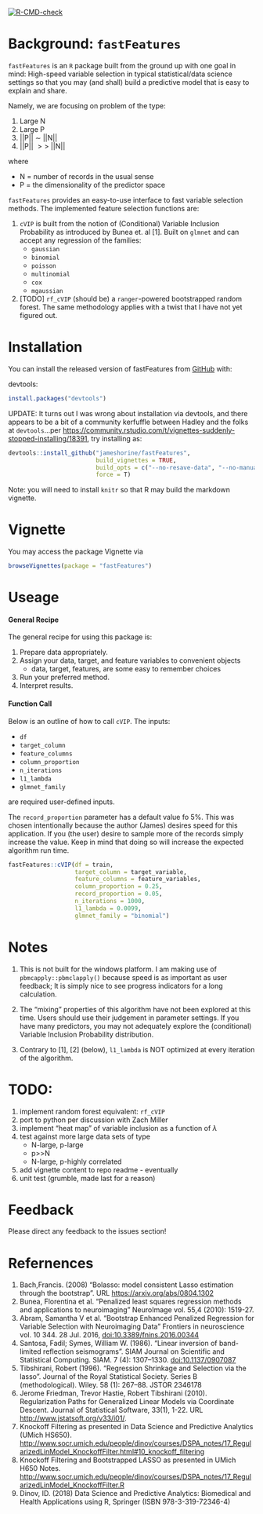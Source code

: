 
<!-- badges: start -->

[![R-CMD-check](https://github.com/csprock/fastFeatures/workflows/R-CMD-check/badge.svg)](https://github.com/csprock/fastFeatures/actions)
<!-- badges: end -->

<!-- README.md is generated from README.Rmd. Please edit that file -->

# Background: `fastFeatures`

`fastFeatures` is an `R` package built from the ground up with one goal
in mind: High-speed variable selection in typical statistical/data
science settings so that you may (and shall) build a predictive model
that is easy to explain and share.

Namely, we are focusing on problem of the type:

1.  Large N
2.  Large P
3.  \|\|P\|\| ∼ \|\|N\|\|
4.  \|\|P\|\|  \> \> \|\|N\|\|

where

-   N = number of records in the usual sense  
-   P = the dimensionality of the predictor space

`fastFeatures` provides an easy-to-use interface to fast variable
selection methods. The implemented feature selection functions are:

1.  `cVIP` is built from the notion of (Conditional) Variable Inclusion
    Probability as introduced by Bunea et. al \[1\]. Built on `glmnet`
    and can accept any regression of the families:
    -   `gaussian`
    -   `binomial`
    -   `poisson`
    -   `multinomial`
    -   `cox`
    -   `mgaussian`
2.  \[TODO\] `rf_cVIP` (should be) a `ranger`-powered bootstrapped
    random forest. The same methodology applies with a twist that I have
    not yet figured out.

# Installation

You can install the released version of fastFeatures from
[GitHub](https://github.com/) with:

devtools:

``` r
install.packages("devtools")
```

UPDATE: It turns out I was wrong about installation via devtools, and
there appears to be a bit of a community kerfuffle between Hadley and
the folks at `devtools`…per
<https://community.rstudio.com/t/vignettes-suddenly-stopped-installing/18391>,
try installing as:

``` r
devtools::install_github("jameshorine/fastFeatures", 
                         build_vignettes = TRUE,
                         build_opts = c("--no-resave-data", "--no-manual"),
                         force = T)
```

Note: you will need to install `knitr` so that R may build the markdown
vignette.

# Vignette

You may access the package Vignette via

``` r
browseVignettes(package = "fastFeatures")
```

# Useage

#### General Recipe

The general recipe for using this package is:

1.  Prepare data appropriately.
2.  Assign your data, target, and feature variables to convenient
    objects
    -   data, target, features, are some easy to remember choices
3.  Run your preferred method.
4.  Interpret results.

#### Function Call

Below is an outline of how to call `cVIP`. The inputs:

-   `df`
-   `target_column`
-   `feature_columns`
-   `column_proportion`
-   `n_iterations`
-   `l1_lambda`
-   `glmnet_family`

are required user-defined inputs.

The `record_proportion` parameter has a default value fo 5%. This was
chosen intentionally because the author (James) desires speed for this
application. If you (the user) desire to sample more of the records
simply increase the value. Keep in mind that doing so will increase the
expected algorithm run time.

``` r
fastFeatures::cVIP(df = train,
                   target_column = target_variable,
                   feature_columns = feature_variables,
                   column_proportion = 0.25,
                   record_proportion = 0.05,
                   n_iterations = 1000,
                   l1_lambda = 0.0099,
                   glmnet_family = "binomial")
```

# Notes

1.  This is not built for the windows platform. I am making use of
    `pbmcapply::pbmclapply()` because speed is as important as user
    feedback; It is simply nice to see progress indicators for a long
    calculation.

2.  The “mixing” properties of this algorithm have not been explored at
    this time. Users should use their judgement in parameter settings.
    If you have many predictors, you may not adequately explore the
    (conditional) Variable Inclusion Probability distribution.

3.  Contrary to \[1\], \[2\] (below), `l1_lambda` is NOT optimized at
    every iteration of the algorithm.

# TODO:

1.  implement random forest equivalent: `rf_cVIP`
2.  port to python per discussion with Zach Miller
3.  implement “heat map” of variable inclusion as a function of *λ*
4.  test against more large data sets of type
    -   N-large, p-large
    -   p>\>N
    -   N-large, p-highly correlated
5.  add vignette content to repo readme - eventually
6.  unit test (grumble, made last for a reason)

# Feedback

Please direct any feedback to the issues section!

# Refernences

1.  Bach,Francis. (2008) “Bolasso: model consistent Lasso estimation
    through the bootstrap”. URL <https://arxiv.org/abs/0804.1302>
2.  Bunea, Florentina et al. “Penalized least squares regression methods
    and applications to neuroimaging” NeuroImage vol. 55,4 (2010):
    1519-27.
3.  Abram, Samantha V et al. “Bootstrap Enhanced Penalized Regression
    for Variable Selection with Neuroimaging Data” Frontiers in
    neuroscience vol. 10 344. 28 Jul. 2016,
    <doi:10.3389/fnins.2016.00344>
4.  Santosa, Fadil; Symes, William W. (1986). “Linear inversion of
    band-limited reflection seismograms”. SIAM Journal on Scientific and
    Statistical Computing. SIAM. 7 (4): 1307–1330. <doi:10.1137/0907087>
5.  Tibshirani, Robert (1996). “Regression Shrinkage and Selection via
    the lasso”. Journal of the Royal Statistical Society. Series B
    (methodological). Wiley. 58 (1): 267–88. JSTOR 2346178
6.  Jerome Friedman, Trevor Hastie, Robert Tibshirani (2010).
    Regularization Paths for Generalized Linear Models via Coordinate
    Descent. Journal of Statistical Software, 33(1), 1-22. URL
    <http://www.jstatsoft.org/v33/i01/>.
7.  Knockoff Filtering as presented in Data Science and Predictive
    Analytics (UMich HS650).
    <http://www.socr.umich.edu/people/dinov/courses/DSPA_notes/17_RegularizedLinModel_KnockoffFilter.html#10_knockoff_filtering>
8.  Knockoff Filtering and Bootstrapped LASSO as presented in UMich H650
    Notes.
    <http://www.socr.umich.edu/people/dinov/courses/DSPA_notes/17_RegularizedLinModel_KnockoffFilter.R>
9.  Dinov, ID. (2018) Data Science and Predictive Analytics: Biomedical
    and Health Applications using R, Springer (ISBN 978-3-319-72346-4)
